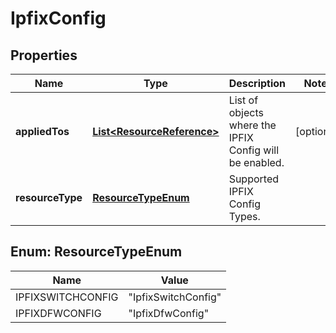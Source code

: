 # IpfixConfig

## Properties
Name | Type | Description | Notes
------------ | ------------- | ------------- | -------------
**appliedTos** | [**List&lt;ResourceReference&gt;**](ResourceReference.md) | List of objects where the IPFIX Config will be enabled. |  [optional]
**resourceType** | [**ResourceTypeEnum**](#ResourceTypeEnum) | Supported IPFIX Config Types. | 

<a name="ResourceTypeEnum"></a>
## Enum: ResourceTypeEnum
Name | Value
---- | -----
IPFIXSWITCHCONFIG | &quot;IpfixSwitchConfig&quot;
IPFIXDFWCONFIG | &quot;IpfixDfwConfig&quot;
